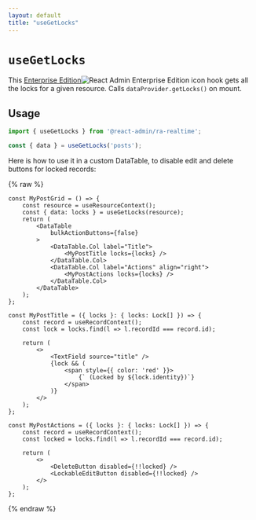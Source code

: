 ```yaml
---
layout: default
title: "useGetLocks"
---
```


# `useGetLocks`

This [Enterprise Edition](https://react-admin-ee.marmelab.com)<img class="icon" src="./img/premium.svg" alt="React Admin Enterprise Edition icon" /> hook gets all the locks for a given resource. Calls `dataProvider.getLocks()` on mount.

## Usage

```jsx
import { useGetLocks } from '@react-admin/ra-realtime';

const { data } = useGetLocks('posts');
```

Here is how to use it in a custom DataTable, to disable edit and delete buttons for locked records:

{% raw %}
```tsx
const MyPostGrid = () => {
    const resource = useResourceContext();
    const { data: locks } = useGetLocks(resource);
    return (
        <DataTable
            bulkActionButtons={false}
        >
            <DataTable.Col label="Title">
                <MyPostTitle locks={locks} />
            </DataTable.Col>
            <DataTable.Col label="Actions" align="right">
                <MyPostActions locks={locks} />
            </DataTable.Col>
        </DataTable>
    );
};

const MyPostTitle = ({ locks }: { locks: Lock[] }) => {
    const record = useRecordContext();
    const lock = locks.find(l => l.recordId === record.id);

    return (
        <>
            <TextField source="title" />
            {lock && (
                <span style={{ color: 'red' }}>
                    {` (Locked by ${lock.identity})`}
                </span>
            )}
        </>
    );
};

const MyPostActions = ({ locks }: { locks: Lock[] }) => {
    const record = useRecordContext();
    const locked = locks.find(l => l.recordId === record.id);

    return (
        <>
            <DeleteButton disabled={!!locked} />
            <LockableEditButton disabled={!!locked} />
        </>
    );
};
```
{% endraw %}
